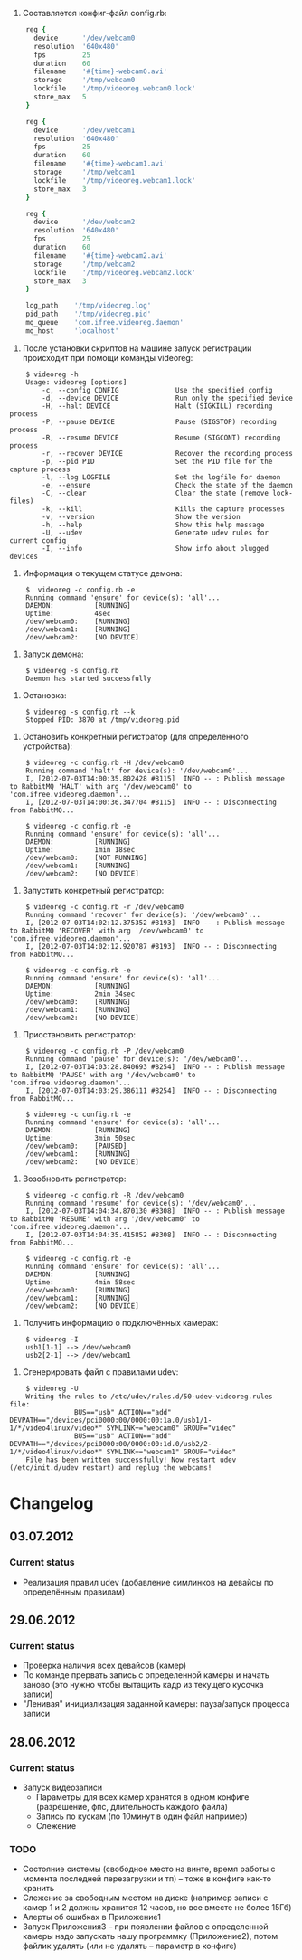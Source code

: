 1. Составляется конфиг-файл config.rb:

```ruby
    reg {
      device      '/dev/webcam0'
      resolution  '640x480'
      fps         25
      duration    60
      filename    '#{time}-webcam0.avi'
      storage     '/tmp/webcam0'
      lockfile    '/tmp/videoreg.webcam0.lock'
      store_max   5
    }

    reg {
      device      '/dev/webcam1'
      resolution  '640x480'
      fps         25
      duration    60
      filename    '#{time}-webcam1.avi'
      storage     '/tmp/webcam1'
      lockfile    '/tmp/videoreg.webcam1.lock'
      store_max   3
    }

    reg {
      device      '/dev/webcam2'
      resolution  '640x480'
      fps         25
      duration    60
      filename    '#{time}-webcam2.avi'
      storage     '/tmp/webcam2'
      lockfile    '/tmp/videoreg.webcam2.lock'
      store_max   3
    }

    log_path    '/tmp/videoreg.log'
    pid_path    '/tmp/videoreg.pid'
    mq_queue    'com.ifree.videoreg.daemon'
    mq_host     'localhost'
```

1. После установки скриптов на машине запуск регистрации происходит при помощи команды videoreg:

```
	$ videoreg -h
	Usage: videoreg [options]
        -c, --config CONFIG              Use the specified config
        -d, --device DEVICE              Run only the specified device
        -H, --halt DEVICE                Halt (SIGKILL) recording process
        -P, --pause DEVICE               Pause (SIGSTOP) recording process
        -R, --resume DEVICE              Resume (SIGCONT) recording process
        -r, --recover DEVICE             Recover the recording process
        -p, --pid PID                    Set the PID file for the capture process
        -l, --log LOGFILE                Set the logfile for daemon
        -e, --ensure                     Check the state of the daemon
        -C, --clear                      Clear the state (remove lock-files)
        -k, --kill                       Kills the capture processes
        -v, --version                    Show the version
        -h, --help                       Show this help message
        -U, --udev                       Generate udev rules for current config
        -I, --info                       Show info about plugged devices
```
1. Информация о текущем статусе демона:
```
    $  videoreg -c config.rb -e
    Running command 'ensure' for device(s): 'all'...
    DAEMON:		     [RUNNING]
    Uptime:		     4sec
    /dev/webcam0: 	 [RUNNING]
    /dev/webcam1: 	 [RUNNING]
    /dev/webcam2: 	 [NO DEVICE]
```
1. Запуск демона:
```
	$ videoreg -s config.rb
	Daemon has started successfully
```
1. Остановка:
```
	$ videoreg -s config.rb --k
	Stopped PID: 3870 at /tmp/videoreg.pid
```
1. Остановить конкретный регистратор (для определённого устройства):
```
    $ videoreg -c config.rb -H /dev/webcam0
    Running command 'halt' for device(s): '/dev/webcam0'...
    I, [2012-07-03T14:00:35.802428 #8115]  INFO -- : Publish message to RabbitMQ 'HALT' with arg '/dev/webcam0' to 'com.ifree.videoreg.daemon'...
    I, [2012-07-03T14:00:36.347704 #8115]  INFO -- : Disconnecting from RabbitMQ...

    $ videoreg -c config.rb -e
    Running command 'ensure' for device(s): 'all'...
    DAEMON:		     [RUNNING]
    Uptime:		     1min 18sec
    /dev/webcam0: 	 [NOT RUNNING]
    /dev/webcam1: 	 [RUNNING]
    /dev/webcam2: 	 [NO DEVICE]
```
1. Запустить конкретный регистратор:
```
    $ videoreg -c config.rb -r /dev/webcam0
    Running command 'recover' for device(s): '/dev/webcam0'...
    I, [2012-07-03T14:02:12.375352 #8193]  INFO -- : Publish message to RabbitMQ 'RECOVER' with arg '/dev/webcam0' to 'com.ifree.videoreg.daemon'...
    I, [2012-07-03T14:02:12.920787 #8193]  INFO -- : Disconnecting from RabbitMQ...

    $ videoreg -c config.rb -e
    Running command 'ensure' for device(s): 'all'...
    DAEMON:		     [RUNNING]
    Uptime:		     2min 34sec
    /dev/webcam0: 	 [RUNNING]
    /dev/webcam1: 	 [RUNNING]
    /dev/webcam2: 	 [NO DEVICE]
```
1. Приостановить регистратор:
```
    $ videoreg -c config.rb -P /dev/webcam0
    Running command 'pause' for device(s): '/dev/webcam0'...
    I, [2012-07-03T14:03:28.840693 #8254]  INFO -- : Publish message to RabbitMQ 'PAUSE' with arg '/dev/webcam0' to 'com.ifree.videoreg.daemon'...
    I, [2012-07-03T14:03:29.386111 #8254]  INFO -- : Disconnecting from RabbitMQ...

    $ videoreg -c config.rb -e
    Running command 'ensure' for device(s): 'all'...
    DAEMON:		     [RUNNING]
    Uptime:		     3min 50sec
    /dev/webcam0: 	 [PAUSED]
    /dev/webcam1: 	 [RUNNING]
    /dev/webcam2: 	 [NO DEVICE]
```
1. Возобновить регистратор:
```
    $ videoreg -c config.rb -R /dev/webcam0
    Running command 'resume' for device(s): '/dev/webcam0'...
    I, [2012-07-03T14:04:34.870130 #8308]  INFO -- : Publish message to RabbitMQ 'RESUME' with arg '/dev/webcam0' to 'com.ifree.videoreg.daemon'...
    I, [2012-07-03T14:04:35.415852 #8308]  INFO -- : Disconnecting from RabbitMQ...

    $ videoreg -c config.rb -e
    Running command 'ensure' for device(s): 'all'...
    DAEMON:		     [RUNNING]
    Uptime:		     4min 58sec
    /dev/webcam0: 	 [RUNNING]
    /dev/webcam1: 	 [RUNNING]
    /dev/webcam2: 	 [NO DEVICE]
```
1. Получить информацию о подключённых камерах:
```
    $ videoreg -I
    usb1[1-1] --> /dev/webcam0
    usb2[2-1] --> /dev/webcam1
```
1. Сгенерировать файл с правилами udev:
```
    $ videoreg -U
    Writing the rules to /etc/udev/rules.d/50-udev-videoreg.rules file:
                BUS=="usb" ACTION=="add" DEVPATH=="/devices/pci0000:00/0000:00:1a.0/usb1/1-1/*/video4linux/video*" SYMLINK+="webcam0" GROUP="video"
                BUS=="usb" ACTION=="add" DEVPATH=="/devices/pci0000:00/0000:00:1d.0/usb2/2-1/*/video4linux/video*" SYMLINK+="webcam1" GROUP="video"
    File has been written successfully! Now restart udev (/etc/init.d/udev restart) and replug the webcams!
```

# Changelog

## 03.07.2012
### Current status
* Реализация правил udev (добавление симлинков на девайсы по определённым правилам)

## 29.06.2012
### Current status
* Проверка наличия всех девайсов (камер)
* По команде прервать запись с определенной камеры и начать заново (это нужно чтобы вытащить кадр из текущего кусочка записи)
* "Ленивая" инициализация заданной камеры: пауза/запуск процесса записи

## 28.06.2012
### Current status
* Запуск видеозаписи
    * Параметры для всех камер хранятся в одном конфиге (разрешение, фпс, длительность каждого файла)
    * Запись по кускам (по 10минут в один файл например)
    * Слежение

### TODO
* Состояние системы (свободное место на винте, время работы с момента последней перезагрузки и тп) – тоже в конфиге как-то хранить
* Слежение за свободным местом на диске (например записи с камер 1 и 2 должны хранится 12 часов, но все вместе не более 15Гб)
* Алерты об ошибках в Приложение1
* Запуск Приложения3 – при появлении файлов с определенной камеры надо запускать нашу программку (Приложение2), потом файлик удалять (или не удалять – параметр в конфиге)